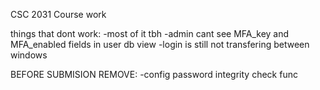 CSC 2031 Course work

things that dont work:
    -most of it tbh
    -admin cant see MFA_key and MFA_enabled fields in user db view
    -login is still not transfering between windows

BEFORE SUBMISION REMOVE:
-config password integrity check func